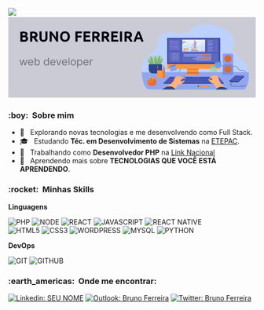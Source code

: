 ![](https://komarev.com/ghpvc/?username=VanessaSwerts&color=006bed)
<img src="banner.png">

<h3> :boy: &nbsp;Sobre mim </h3>

- 🤔 &nbsp; Explorando novas tecnologias e me desenvolvendo como Full Stack.
- 🎓 &nbsp; Estudando **Téc. em Desenvolvimento de Sistemas** na <a href="https://www.linkedin.com/company/etepac/about/" target="_blank">ETEPAC</a>.
- 💼 &nbsp; Trabalhando como **Desenvolvedor PHP** na <a href="https://www.linkedin.com/company/linknacional/" target="_blank">Link Nacional</a>
- 🌱 &nbsp; Aprendendo mais sobre **TECNOLOGIAS QUE VOCÊ ESTÁ APRENDENDO**.

<h3> :rocket: &nbsp;Minhas Skills </h3>

**Linguagens**

  ![PHP](https://img.shields.io/badge/PHP-777BB4?style=for-the-badge&logo=php&logoColor=white)
  ![NODE](https://img.shields.io/badge/Node.js-339933?style=for-the-badge&logo=nodedotjs&logoColor=white)
  ![REACT](https://img.shields.io/badge/React-20232A?style=for-the-badge&logo=react&logoColor=61DAFB)
  ![JAVASCRIPT](https://img.shields.io/badge/JavaScript-F7DF1E?style=for-the-badge&logo=javascript&logoColor=black)
  ![REACT NATIVE](https://img.shields.io/badge/React_Native-20232A?style=for-the-badge&logo=react&logoColor=61DAFB)<br>
  ![HTML5](https://img.shields.io/badge/HTML5-E34F26?style=for-the-badge&logo=html5&logoColor=white)
  ![CSS3](https://img.shields.io/badge/CSS3-1572B6?style=for-the-badge&logo=css3&logoColor=white)
  ![WORDPRESS](https://img.shields.io/badge/Wordpress-21759B?style=for-the-badge&logo=wordpress&logoColor=white)
  ![MYSQL](https://img.shields.io/badge/MySQL-00000F?style=for-the-badge&logo=mysql&logoColor=white)
  ![PYTHON](https://img.shields.io/badge/Python-3776AB?style=for-the-badge&logo=python&logoColor=white)

**DevOps**

  ![GIT](https://img.shields.io/badge/Git-F05032?style=for-the-badge&logo=git&logoColor=white)
  ![GITHUB](https://img.shields.io/badge/GitHub-100000?style=for-the-badge&logo=github&logoColor=white)

<h3> :earth_americas: &nbsp;Onde me encontrar: </h3>

[![Linkedin: SEU NOME](https://img.shields.io/badge/-brunoferreiradc-blue?style=flat-round&logo=Linkedin&logoColor=white&link=https://www.linkedin.com/in/brunoferreiradc/)](https://www.linkedin.com/in/brunoferreiradc/)
[![Outlook: Bruno Ferreira](https://img.shields.io/badge/-srbrunoferreira@outlook.com-006bed?style=flat-round&logo=Gmail&logoColor=white&link=https://twitter.com/srbrunferreira)](https://twitter.com/srbrunferreira)
[![Twitter: Bruno Ferreira](https://img.shields.io/badge/-Twitter-006bed?style=flat-round&logo=Twitter&logoColor=white&link=mailto:srbrunoferreira@outlook.com)](mailto:srbrunoferreira@outlook.com)
